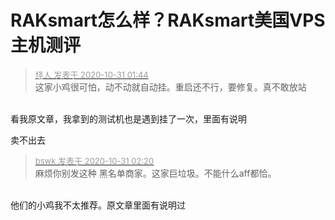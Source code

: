# RAKsmart怎么样？RAKsmart美国VPS主机测评


<div class="quote"><blockquote><font size="2"><a href="https://www.hostloc.com/forum.php?mod=redirect&amp;goto=findpost&amp;pid=9379117&amp;ptid=760032" target="_blank"><font color="#999999">怪人 发表于 2020-10-31 01:44</font></a></font><br />
这家小鸡很可怕，动不动就自动挂。重启还不行，要修复。真不敢放站</blockquote></div><br />
看我原文章，我拿到的测试机也是遇到挂了一次，里面有说明

卖不出去

<div class="quote"><blockquote><font size="2"><a href="https://www.hostloc.com/forum.php?mod=redirect&amp;goto=findpost&amp;pid=9379145&amp;ptid=760032" target="_blank"><font color="#999999">bswk 发表于 2020-10-31 02:20</font></a></font><br />
麻烦你别发这种 黑名单商家。这家巨垃圾。不能什么aff都恰。</blockquote></div><br />
他们的小鸡我不太推荐。原文章里面有说明过
